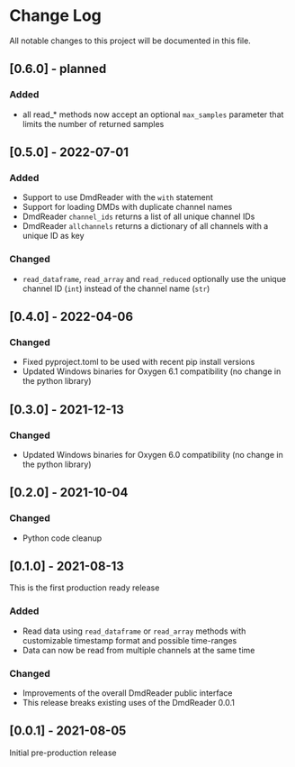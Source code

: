 # Change Log

All notable changes to this project will be documented in this file.

## [0.6.0] - planned

### Added
- all read_* methods now accept an optional `max_samples` parameter that limits the number of returned samples

## [0.5.0] - 2022-07-01

### Added
- Support to use DmdReader with the `with` statement
- Support for loading DMDs with duplicate channel names
- DmdReader `channel_ids` returns a list of all unique channel IDs
- DmdReader `allchannels` returns a dictionary of all channels with a unique ID as key

### Changed
- `read_dataframe`, `read_array` and `read_reduced`  optionally use the unique channel ID (`int`) instead of the channel name (`str`)

## [0.4.0] - 2022-04-06

### Changed
- Fixed pyproject.toml to be used with recent pip install versions
- Updated Windows binaries for Oxygen 6.1 compatibility (no change in the python library)

## [0.3.0] - 2021-12-13

### Changed
- Updated Windows binaries for Oxygen 6.0 compatibility (no change in the python library)

## [0.2.0] - 2021-10-04

### Changed
- Python code cleanup

## [0.1.0] - 2021-08-13

This is the first production ready release

### Added
- Read data using `read_dataframe` or `read_array` methods with customizable timestamp format and possible time-ranges
- Data can now be read from multiple channels at the same time

### Changed
- Improvements of the overall DmdReader public interface
- This release breaks existing uses of the DmdReader 0.0.1

## [0.0.1] - 2021-08-05

Initial pre-production release
